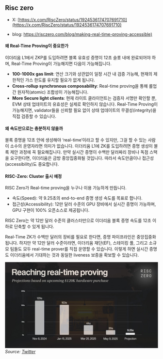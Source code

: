 ## Risc zero

* X: [https://x.com/RiscZero/status/1924536174707691710](https://x.com/RiscZero/status/1924536174707691710)

* blog: [https://risczero.com/blog/making-real-time-proving-accessible)](https://risczero.com/blog/making-real-time-proving-accessible)


#### 왜 Real-Time Proving이 중요한가

이더리움 L1에서 ZKP를 도입하려면 블록 유효성 증명이 12초 슬롯 내에 완료되어야 하며, Real-Time Proving이 가능해지면 다음이 가능해집니다.

- **100-1000x gas limit**: 연산 크기와 상관없이 일정 시간 내 검증 가능해, 현재의 제한적인 가스 한도를 유지할 필요가 없게 됩니다.
- **Cross-rollup synchronous composability**: Real-time proving을 통해 롤업 간 원자적(atomic) 조합성이 가능해집니다.
- **More Secure light clients**: 현재 라이트 클라이언트는 검증자 서명만 확인할 뿐, EVM 상태 업데이트의 유효성은 실제로 확인하지 않습니다. Real-Time Proving이 가능해지면, validator들을 신뢰할 필요 없이 상태 업데이트의 무결성(integrity)을 직접 검증할 수 있습니다.

#### 왜 속도만으로는 충분하지 않을까

블록 증명을 12초 안에 생성해야 ‘real-time’이라고 할 수 있지만, 그걸 할 수 있는 사람이 소수의 운영자라면 의미가 없습니다. 이더리움 L1에 ZK를 도입하려면 증명 생성이 블록 제안 과정에 꼭 필요해집니다. 만약 실시간 증명이 수백만 달러짜리 장비나 독점 스택을 요구한다면, 이더리움은 금방 중앙집중화될 것입니다. 따라서 속도만큼이나 접근성(accessibility)도 중요합니다.

#### RISC-Zero: Cluster 출시 예정

RISC Zero가 Real-time proving을 누구나 이용 가능하게 만듭니다.
- 속도(Speed): 약 9.25초의 end-to-end 증명 생성 속도를 목표로 합니다.
- 접근성(Accessibility): 12만 달러 수준의 GPU 장비에서 실시간 증명이 가능하며, GPU 구현이 100% 오픈소스로 제공됩니다.

RISC Zero는 약 12만 달러 수준의 클러스터만으로 이더리움 블록 증명 속도를 12초 이하로 단축할 수 있게 됩니다.

Real-Time ZK가 수백만 달러의 장비를 필요로 한다면, 증명 파이프라인은 중앙집중화됩니다. 하지만 약 12만 달러 수준이라면, 이더리움 재단(EF), 스테이킹 풀, 그리고 소규모 팀들도 모두 real-time prover를 직접 운영할 수 있습니다. 이렇게 하면 실시간 증명도 이더리움에서 기대하는 것과 동일한 liveness 보증을 확보할 수 있습니다.

![RISC Zero Real-Time Proving](./img/realtimeproving.png)
*Source: [Twitter](https://x.com/RiscZero/status/1924536179577241606)*